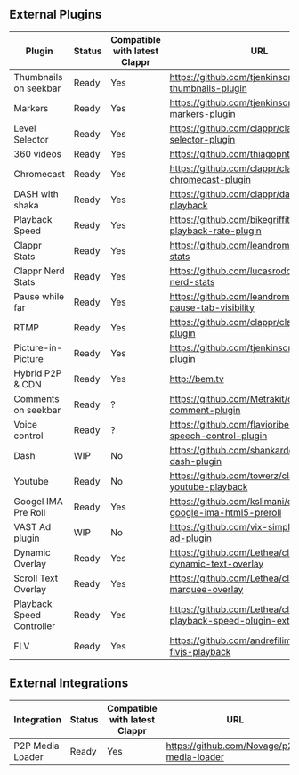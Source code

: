 ## External Plugins

|Plugin         |Status|Compatible with latest Clappr|URL|
|-----------------------|--------|-------------------------------|--------------------------------------------------------|
|Thumbnails on seekbar| Ready | Yes | https://github.com/tjenkinson/clappr-thumbnails-plugin |
|Markers       | Ready | Yes | https://github.com/tjenkinson/clappr-markers-plugin |
|Level Selector| Ready | Yes | https://github.com/clappr/clappr-level-selector-plugin |
|360 videos| Ready | Yes | https://github.com/thiagopnts/video-360 |
|Chromecast| Ready | Yes | https://github.com/clappr/clappr-chromecast-plugin |
|DASH with shaka| Ready | Yes | https://github.com/clappr/dash-shaka-playback |
|Playback Speed | Ready | Yes | https://github.com/bikegriffith/clappr-playback-rate-plugin |
|Clappr Stats | Ready | Yes | https://github.com/leandromoreira/clappr-stats |
|Clappr Nerd Stats | Ready | Yes | https://github.com/lucasrodcosta/clappr-nerd-stats |
|Pause while far| Ready | Yes | https://github.com/leandromoreira/clappr-pause-tab-visibility |
|RTMP           | Ready | Yes | https://github.com/clappr/clappr-rtmp-plugin |
|Picture-in-Picture | Ready | Yes | https://github.com/tjenkinson/clappr-pip-plugin |
|Hybrid P2P & CDN| Ready | Yes | http://bem.tv |
|Comments on seekbar| Ready | ? | https://github.com/Metrakit/clappr-comment-plugin |
|Voice control| Ready | ? | https://github.com/flavioribeiro/clappr-speech-control-plugin |
|Dash           | WIP | No | https://github.com/shankardevy/clappr-dash-plugin | |
|Youtube        | Ready | No | https://github.com/towerz/clappr-youtube-playback |
|Googel IMA Pre Roll| Ready | Yes | https://github.com/kslimani/clappr-google-ima-html5-preroll |
|VAST Ad plugin | WIP | No | https://github.com/vix-simplex/clappr-ad-plugin |
|Dynamic Overlay | Ready | Yes | https://github.com/Lethea/clappr-dynamic-text-overlay |
|Scroll Text Overlay | Ready | Yes | https://github.com/Lethea/clappr-marquee-overlay |
|Playback Speed Controller | Ready | Yes | https://github.com/Lethea/clapper-playback-speed-plugin-extended |
|FLV | Ready | Yes | https://github.com/andrefilimono/clappr-flvjs-playback |

## External Integrations

|Integration         |Status|Compatible with latest Clappr|URL|
|-----------------------|--------|-------------------------------|--------------------------------------------------------|
|P2P Media Loader| Ready | Yes | https://github.com/Novage/p2p-media-loader |
